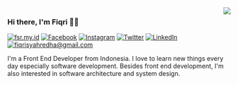 <a href="https://wakatime.com/@fiqrisr" target="_blank">
  <img align="right" src="https://github-readme-stats.vercel.app/api/wakatime?username=@fiqrisr&layout=compact" />
</a>


### Hi there, I'm Fiqri :man_technologist:

[![fsr.my.id](https://img.shields.io/static/v1?label=fsr.my.id&message=%20&color=yellow&logo=html5&style=flat-square&logoColor=white)](https://fsr.my.id/)
[![Facebook](https://img.shields.io/static/v1?label=Facebook&message=%20&color=blue&logo=Facebook&style=flat-square&logoColor=white)](https://www.facebook.com/fiqrisyahredha/)
[![Instagram](https://img.shields.io/static/v1?label=Instagram&message=%20&color=orange&logo=Instagram&style=flat-square&logoColor=white)](https://www.instagram.com/fiqrisyahredha/)
[![Twitter](https://img.shields.io/static/v1?label=Twitter&message=%20&color=1da1f2&logo=Twitter&style=flat-square&logoColor=white)](https://www.twitter.com/fiqrisyahredha/)
[![LinkedIn](https://img.shields.io/static/v1?label=LinkedIn&message=%20&color=0a66c2&logo=LinkedIn&style=flat-square&logoColor=white)](https://www.linkedin.com/in/fiqrisyahredha/)
[![fiqrisyahredha@gmail.com](https://img.shields.io/static/v1?label=fiqrisyahredha@gmail.com&message=%20&color=red&logo=gmail&style=flat-square&logoColor=white)](mailto:fiqrisyahredha@gmail.com)

I'm a Front End Developer from Indonesia. I love to learn new things every day especially software development. Besides front end development, I'm also interested in software architecture and system design.
